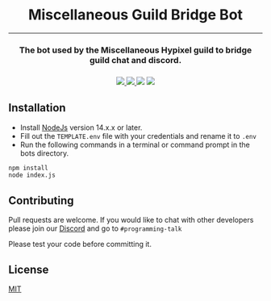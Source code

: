 
<h1 align="center">
Miscellaneous Guild Bridge Bot
</h1>
<hr>
<h3 align="center">
The bot used by the Miscellaneous Hypixel guild to bridge guild chat and discord.
  </h3>
  <h3 align="center">

  <a href="https://discord.gg/dEsfnJkQcq" alt="Discord">
      <img src="https://img.shields.io/discord/522586672148381726?label=discord&style=for-the-badge&color=blue"/>
  </a>
  <a href="https://miscguild.xyz" alt="Website">
      <img src="https://img.shields.io/website?down_color=red&down_message=Offline&style=for-the-badge&up_color=blue&up_message=Online&url=https://miscguild.xyz"/>
  </a>
      <img src="https://img.shields.io/github/languages/code-size/MiscGuild/BridgeBot?color=blue&style=for-the-badge"/>
      <img src="https://img.shields.io/github/stars/MiscGuild/BridgeBot?color=blue&style=for-the-badge"/>
</h3>

## Installation

* Install [NodeJs](https://nodejs.org/en/) version 14.x.x or later. 
* Fill out the `TEMPLATE.env` file with your credentials and rename it to `.env`
* Run the following commands in a terminal or command prompt in the bots directory.

```bash
npm install
node index.js
```

## Contributing
Pull requests are welcome. If you would like to chat with other developers please join our [Discord](https://discord.gg/dEsfnJkQcq) and go to `#programming-talk`

Please test your code before committing it.
## License
[MIT](https://choosealicense.com/licenses/mit/)
